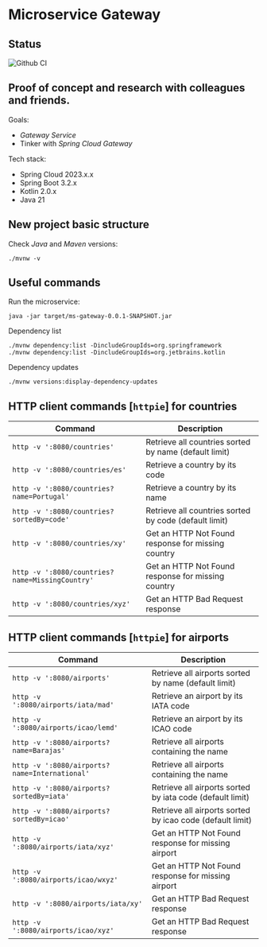 # Microservice Gateway

## Status

![Github CI](https://github.com/butcherless/ms-gateway/workflows/CI/badge.svg)

## Proof of concept and research with colleagues and friends.

Goals:

- _Gateway Service_
- Tinker with _Spring Cloud Gateway_

Tech stack:

- Spring Cloud 2023.x.x
- Spring Boot 3.2.x
- Kotlin 2.0.x
- Java 21

## New project basic structure

Check _Java_ and _Maven_ versions:

    ./mvnw -v

## Useful commands

Run the microservice:

    java -jar target/ms-gateway-0.0.1-SNAPSHOT.jar

Dependency list

    ./mvnw dependency:list -DincludeGroupIds=org.springframework
    ./mvnw dependency:list -DincludeGroupIds=org.jetbrains.kotlin

Dependency updates

    ./mvnw versions:display-dependency-updates

## HTTP client commands [`httpie`] for countries

| Command                                         | Description                                           |
|-------------------------------------------------|-------------------------------------------------------|
| `http -v ':8080/countries'`                     | Retrieve all countries sorted by name (default limit) |
| `http -v ':8080/countries/es'`                  | Retrieve a country by its code                        |
| `http -v ':8080/countries?name=Portugal'`       | Retrieve a country by its name                        |
| `http -v ':8080/countries?sortedBy=code'`       | Retrieve all countries sorted by code (default limit) |
| `http -v ':8080/countries/xy'`                  | Get an HTTP Not Found response for missing country    |
| `http -v ':8080/countries?name=MissingCountry'` | Get an HTTP Not Found response for missing country    |
| `http -v ':8080/countries/xyz'`                 | Get an HTTP Bad Request response                      |

## HTTP client commands [`httpie`] for airports

| Command                                       | Description                                               |
|-----------------------------------------------|-----------------------------------------------------------|
| `http -v ':8080/airports'`                    | Retrieve all airports sorted by name (default limit)      |
| `http -v ':8080/airports/iata/mad'`           | Retrieve an airport by its IATA code                      |
| `http -v ':8080/airports/icao/lemd'`          | Retrieve an airport by its ICAO code                      |
| `http -v ':8080/airports?name=Barajas'`       | Retrieve all airports containing the name                 |
| `http -v ':8080/airports?name=International'` | Retrieve all airports containing the name                 |
| `http -v ':8080/airports?sortedBy=iata'`      | Retrieve all airports sorted by iata code (default limit) |
| `http -v ':8080/airports?sortedBy=icao'`      | Retrieve all airports sorted by icao code (default limit) |
| `http -v ':8080/airports/iata/xyz'`           | Get an HTTP Not Found response for missing airport        |
| `http -v ':8080/airports/icao/wxyz'`          | Get an HTTP Not Found response for missing airport        |
| `http -v ':8080/airports/iata/xy'`            | Get an HTTP Bad Request response                          |
| `http -v ':8080/airports/icao/xyz'`           | Get an HTTP Bad Request response                          |
